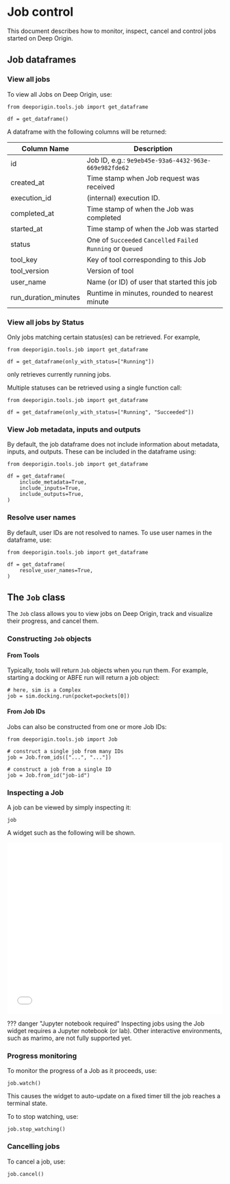 # Job control

This document describes how to monitor, inspect, cancel and control jobs started on Deep Origin. 

## Job dataframes


### View all jobs 

To view all Jobs on Deep Origin, use:

```{.python notest}
from deeporigin.tools.job import get_dataframe

df = get_dataframe()
```
A dataframe with the following columns will be returned:

| Column Name | Description | 
| ---- | ---- |
| id | Job ID, e.g.: `9e9eb45e-93a6-4432-963e-669e982fde62` |
| created_at | Time stamp when Job request was received |
| execution_id | (internal) execution ID. | 
| completed_at | Time stamp of when the Job was completed |
| started_at | Time stamp of when the Job was started |
| status | One of `Succeeded` `Cancelled` `Failed` `Running` or `Queued`|
| tool_key | Key of tool corresponding to this Job |
| tool_version | Version of tool |
| user_name | Name (or ID) of user that started this job |
| run_duration_minutes | Runtime in minutes, rounded to nearest minute |


### View all jobs by Status

Only jobs matching certain status(es) can be retrieved. For example,

```{.python notest}
from deeporigin.tools.job import get_dataframe

df = get_dataframe(only_with_status=["Running"])
```

only retrieves currently running jobs.

Multiple statuses can be retrieved using a single function call:

```{.python notest}
from deeporigin.tools.job import get_dataframe

df = get_dataframe(only_with_status=["Running", "Succeeded"])
```



### View Job metadata, inputs and outputs

By default, the job dataframe does not include information about metadata, inputs, and outputs. These can be included in the dataframe using:

```{.python notest}
from deeporigin.tools.job import get_dataframe

df = get_dataframe(
    include_metadata=True,
    include_inputs=True,
    include_outputs=True,
)
```

### Resolve user names

By default, user IDs are not resolved to names. To use user names in the dataframe, use:

```{.python notest}
from deeporigin.tools.job import get_dataframe

df = get_dataframe(
    resolve_user_names=True,
)
```

## The `Job` class

The `Job` class allows you to view jobs on Deep Origin, track and visualize their progress, and cancel them. 

### Constructing `Job` objects 


#### From Tools

Typically, tools will return `Job` objects when you run them. For example, starting a docking or ABFE run will return a job object:

```{.python notest}
# here, sim is a Complex
job = sim.docking.run(pocket=pockets[0])
```

#### From Job IDs

Jobs can also be constructed from one or more Job IDs:

```{.python notest}
from deeporigin.tools.job import Job

# construct a single job from many IDs
job = Job.from_ids(["...", "..."])

# construct a job from a single ID
job = Job.from_id("job-id")
```

### Inspecting a Job

A job can be viewed by simply inspecting it:

```{.python notest}
job
```

A widget such as the following will be shown.

<iframe 
    src="../../images/job-docking.html" 
    width="100%" 
    height="400" 
    style="border:none;"
    title="Job widget"
></iframe>


??? danger "Jupyter notebook required"
    Inspecting jobs using the Job widget requires a Jupyter notebook (or lab). Other interactive environments, such as marimo, are not fully supported yet. 


### Progress monitoring 

To monitor the progress of a Job as it proceeds, use:

```{.python notest}
job.watch()
```

This causes the widget to auto-update on a fixed timer till the job reaches a terminal state. 

To to stop watching, use:


```{.python notest}
job.stop_watching()
```


### Cancelling jobs

To cancel a job, use:

```{python notest}
job.cancel()
```
